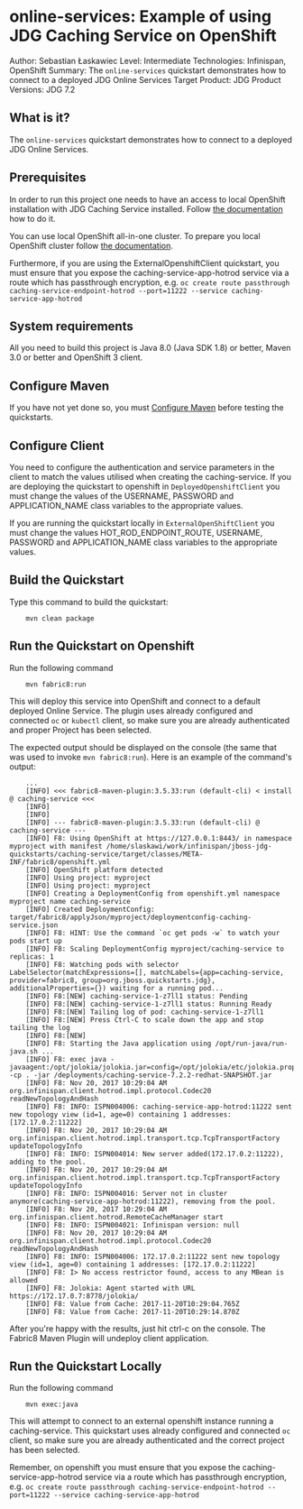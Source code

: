 online-services: Example of using JDG Caching Service on OpenShift
==================================================================
Author: Sebastian Łaskawiec
Level: Intermediate
Technologies: Infinispan, OpenShift
Summary: The `online-services` quickstart demonstrates how to connect to a deployed JDG Online Services
Target Product: JDG
Product Versions: JDG 7.2

What is it?
-----------

The `online-services` quickstart demonstrates how to connect to a deployed JDG Online Services.

Prerequisites
-------------

In order to run this project one needs to have an access to local OpenShift installation with JDG Caching Service installed. Follow [the documentation](https://github.com/jboss-container-images/jboss-dataservices-image) how to do it.

You can use local OpenShift all-in-one cluster. To prepare you local OpenShift cluster follow [the documentation](https://github.com/openshift/origin/blob/master/docs/cluster_up_down.md).

Furthermore, if you are using the ExternalOpenshiftClient quickstart, you must ensure that you expose the caching-service-app-hotrod
service via a route which has passthrough encryption, e.g. `oc create route passthrough caching-service-endpoint-hotrod --port=11222 --service caching-service-app-hotrod`

System requirements
-------------------

All you need to build this project is Java 8.0 (Java SDK 1.8) or better, Maven 3.0 or better and OpenShift 3 client.

Configure Maven
---------------

If you have not yet done so, you must [Configure Maven](https://github.com/jboss-developer/jboss-developer-shared-resources/blob/master/guides/CONFIGURE_MAVEN.md#configure-maven-to-build-and-deploy-the-quickstarts) before testing the quickstarts.

Configure Client
----------------

You need to configure the authentication and service parameters in the client to match the values utilised when creating the caching-service.
If you are deploying the quickstart to openshift in `DeployedOpenshiftClient` you must change the values of the USERNAME, PASSWORD and
APPLICATION_NAME class variables to the appropriate values.

If you are running the quickstart locally in `ExternalOpenShiftClient` you must change the values HOT_ROD_ENDPOINT_ROUTE, USERNAME, PASSWORD and
APPLICATION_NAME class variables to the appropriate values.

Build the Quickstart
--------------------

Type this command to build the quickstart:

        mvn clean package

Run the Quickstart on Openshift
------------------

Run the following command

        mvn fabric8:run

This will deploy this service into OpenShift and connect to a default deployed Online Service. The plugin uses already configured and connected
 `oc` or `kubectl` client, so make sure you are already authenticated and proper Project has been selected.

The expected output should be displayed on the console (the same that was used to invoke `mvn fabric8:run`).
Here is an example of the command's output:

        ...
        [INFO] <<< fabric8-maven-plugin:3.5.33:run (default-cli) < install @ caching-service <<<
        [INFO]
        [INFO]
        [INFO] --- fabric8-maven-plugin:3.5.33:run (default-cli) @ caching-service ---
        [INFO] F8: Using OpenShift at https://127.0.0.1:8443/ in namespace myproject with manifest /home/slaskawi/work/infinispan/jboss-jdg-quickstarts/caching-service/target/classes/META-INF/fabric8/openshift.yml
        [INFO] OpenShift platform detected
        [INFO] Using project: myproject
        [INFO] Using project: myproject
        [INFO] Creating a DeploymentConfig from openshift.yml namespace myproject name caching-service
        [INFO] Created DeploymentConfig: target/fabric8/applyJson/myproject/deploymentconfig-caching-service.json
        [INFO] F8: HINT: Use the command `oc get pods -w` to watch your pods start up
        [INFO] F8: Scaling DeploymentConfig myproject/caching-service to replicas: 1
        [INFO] F8: Watching pods with selector LabelSelector(matchExpressions=[], matchLabels={app=caching-service, provider=fabric8, group=org.jboss.quickstarts.jdg}, additionalProperties={}) waiting for a running pod...
        [INFO] F8:[NEW] caching-service-1-z7ll1 status: Pending
        [INFO] F8:[NEW] caching-service-1-z7ll1 status: Running Ready
        [INFO] F8:[NEW] Tailing log of pod: caching-service-1-z7ll1
        [INFO] F8:[NEW] Press Ctrl-C to scale down the app and stop tailing the log
        [INFO] F8:[NEW]
        [INFO] F8: Starting the Java application using /opt/run-java/run-java.sh ...
        [INFO] F8: exec java -javaagent:/opt/jolokia/jolokia.jar=config=/opt/jolokia/etc/jolokia.properties -cp . -jar /deployments/caching-service-7.2.2-redhat-SNAPSHOT.jar
        [INFO] F8: Nov 20, 2017 10:29:04 AM org.infinispan.client.hotrod.impl.protocol.Codec20 readNewTopologyAndHash
        [INFO] F8: INFO: ISPN004006: caching-service-app-hotrod:11222 sent new topology view (id=1, age=0) containing 1 addresses: [172.17.0.2:11222]
        [INFO] F8: Nov 20, 2017 10:29:04 AM org.infinispan.client.hotrod.impl.transport.tcp.TcpTransportFactory updateTopologyInfo
        [INFO] F8: INFO: ISPN004014: New server added(172.17.0.2:11222), adding to the pool.
        [INFO] F8: Nov 20, 2017 10:29:04 AM org.infinispan.client.hotrod.impl.transport.tcp.TcpTransportFactory updateTopologyInfo
        [INFO] F8: INFO: ISPN004016: Server not in cluster anymore(caching-service-app-hotrod:11222), removing from the pool.
        [INFO] F8: Nov 20, 2017 10:29:04 AM org.infinispan.client.hotrod.RemoteCacheManager start
        [INFO] F8: INFO: ISPN004021: Infinispan version: null
        [INFO] F8: Nov 20, 2017 10:29:04 AM org.infinispan.client.hotrod.impl.protocol.Codec20 readNewTopologyAndHash
        [INFO] F8: INFO: ISPN004006: 172.17.0.2:11222 sent new topology view (id=1, age=0) containing 1 addresses: [172.17.0.2:11222]
        [INFO] F8: I> No access restrictor found, access to any MBean is allowed
        [INFO] F8: Jolokia: Agent started with URL https://172.17.0.7:8778/jolokia/
        [INFO] F8: Value from Cache: 2017-11-20T10:29:04.765Z
        [INFO] F8: Value from Cache: 2017-11-20T10:29:14.870Z

After you're happy with the results, just hit ctrl-c on the console. The Fabric8 Maven Plugin will undeploy client application.

Run the Quickstart Locally
------------------
Run the following command

        mvn exec:java

This will attempt to connect to an external openshift instance running a caching-service. This quickstart uses already
configured and connected `oc` client, so make sure you are already authenticated and the correct project has been selected.

Remember, on openshift you must ensure that you expose the caching-service-app-hotrod
service via a route which has passthrough encryption, e.g. `oc create route passthrough caching-service-endpoint-hotrod --port=11222 --service caching-service-app-hotrod`